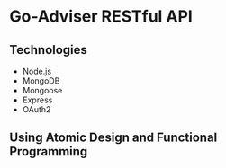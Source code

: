 # Go-Adviser RESTful API

## Technologies

* Node.js
* MongoDB
* Mongoose
* Express
* OAuth2

## Using Atomic Design and Functional Programming